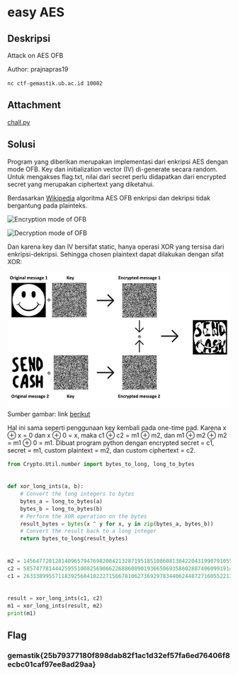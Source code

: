 # easy AES

## Deskripsi
Attack on AES OFB

Author: prajnapras19

`nc ctf-gemastik.ub.ac.id 10002`

## Attachment
[chall.py](./Challenge/chall.py)

## Solusi
Program yang diberikan merupakan implementasi dari enkripsi AES dengan mode OFB. 
Key dan initialization vector (IV) di-generate secara random. 
Untuk mengakses flag.txt, nilai dari secret perlu didapatkan dari encrypted secret yang merupakan ciphertext yang diketahui.

Berdasarkan [Wikipedia](https://en.wikipedia.org/wiki/Block_cipher_mode_of_operation) algoritma AES OFB enkripsi dan dekripsi tidak bergantung pada plainteks.

![Encryption mode of OFB](https://upload.wikimedia.org/wikipedia/commons/a/a9/Ofb_encryption.png)

![Decryption mode of OFB](https://upload.wikimedia.org/wikipedia/commons/8/82/Ofb_decryption.png)

Dan karena key dan IV bersifat static, hanya operasi XOR yang tersisa dari enkripsi-dekripsi. Sehingga chosen plaintext dapat dilakukan dengan sifat XOR:

![XOR operation](xor.jpg)
Sumber gambar: link [berikut](https://thusithathilina.medium.com/reused-key-vulnerability-in-one-time-pad-for-ctf-9e1fc04015c)

Hal ini sama seperti penggunaan key kembali pada one-time pad. Karena x ⊕ x = 0 dan 
x ⊕ 0 = x, maka c1 ⊕ c2 = m1 ⊕ m2, dan m1 ⊕ m2 ⊕ m2 = m1 ⊕ 0 = m1. Dibuat program python dengan encrypted secret = c1, secret = m1, custom plaintext = m2, dan custom ciphertext = c2.

```py
from Crypto.Util.number import bytes_to_long, long_to_bytes


def xor_long_ints(a, b):
    # Convert the long integers to bytes
    bytes_a = long_to_bytes(a)
    bytes_b = long_to_bytes(b)
    # Perform the XOR operation on the bytes
    result_bytes = bytes(x ^ y for x, y in zip(bytes_a, bytes_b))
    # Convert the result back to a long integer
    return bytes_to_long(result_bytes)


m2 = 145647720128140965794769820842132871951851086081384220431990791055741482342175132696478632029377666385481290783298256528925848709275904237320042692850239328398793713594941914370669694449904452622480873070252683013472244572349909638979536663423473094092540586257467074230416515771590258256084480146292362538591
c2 = 58574778144425955100825690662268860890193665069358602887406099191419986140593259043280783520564144195161470870995632698917144977933917452551138209330624764907401480226295779801287728962725827753655442065722252479931453352549098471705332640225670585111956795701430798892201073160024558751001093188841440790252814851575399105539923995062443039972501
c1 = 26333899557118392560410222715667810627369297834406244872716055221364113541082895925054949029070316279599736310869358388891938589242224044988637934997264292208235080598407004028715124461216840538725652116137830087325070879666859133686009785344946339834610804321694813593826508885381781024476993014506631095183179728863863153959605582295933903101077


result = xor_long_ints(c1, c2)
m1 = xor_long_ints(result, m2)
print(m1)
```

## Flag
### gemastik{25b79377180f898dab82f1ac1d32ef57fa6ed76406f8ecbc01caf97ee8ad29aa}
